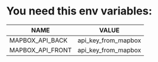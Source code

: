 You need this env variables:
============================


| NAME | VALUE |
| ------ | ------ |
| MAPBOX_API_BACK | api_key_from_mapbox |
| MAPBOX_API_FRONT | api_key_from_mapbox |
